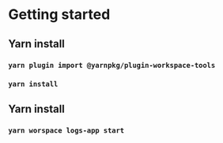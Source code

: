 # Getting started

## Yarn install

### `yarn plugin import @yarnpkg/plugin-workspace-tools`

### `yarn install`

## Yarn install

### `yarn worspace logs-app start`